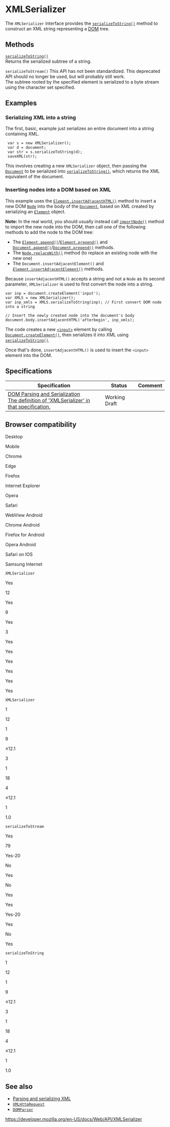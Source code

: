 XMLSerializer
=============

The `XMLSerializer` interface provides the [`serializeToString()`](xmlserializer/serializetostring) method to construct an XML string representing a [DOM](https://developer.mozilla.org/en-US/docs/Glossary/DOM) tree.

Methods
-------

[`serializeToString()`](xmlserializer/serializetostring)  
Returns the serialized subtree of a string.

 <span class="page-not-created">`serializeToStream()`</span> <span class="icon non-standard" viewbox="0 0 100 100" xmlns="http://www.w3.org/2000/svg" role="img"> This API has not been standardized. </span><span class="icon deprecated" viewbox="0 0 100 100" xmlns="http://www.w3.org/2000/svg" role="img"> This deprecated API should no longer be used, but will probably still work. </span>   
The subtree rooted by the specified element is serialized to a byte stream using the character set specified.

Examples
--------

### Serializing XML into a string

The first, basic, example just serializes an entire document into a string containing XML.

     var s = new XMLSerializer();
     var d = document;
     var str = s.serializeToString(d);
     saveXML(str);

This involves creating a new `XMLSerializer` object, then passing the [`Document`](document) to be serialized into [`serializeToString()`](xmlserializer/serializetostring), which returns the XML equivalent of the document.

### Inserting nodes into a DOM based on XML

This example uses the [`Element.insertAdjacentHTML()`](element/insertadjacenthtml) method to insert a new DOM [`Node`](node) into the body of the [`Document`](document), based on XML created by serializing an [`Element`](element) object.

**Note:** In the real world, you should usually instead call [`importNode()`](document/importnode) method to import the new node into the DOM, then call one of the following methods to add the node to the DOM tree:

-   The [`Element.append()`](element/append)/[`Element.prepend()`](element/prepend) and [`Document.append()`](document/append)/[`Document.prepend()`](document/prepend) methods.
-   The [`Node.replaceWith()`](childnode/replacewith) method (to replace an existing node with the new one)
-   The <span class="page-not-created">`Document.insertAdjacentElement()`</span> and [`Element.insertAdjacentElement()`](element/insertadjacentelement) methods.

Because `insertAdjacentHTML()` accepts a string and not a `Node` as its second parameter, `XMLSerializer` is used to first convert the node into a string.

    var inp = document.createElement('input');
    var XMLS = new XMLSerializer();
    var inp_xmls = XMLS.serializeToString(inp); // First convert DOM node into a string

    // Insert the newly created node into the document's body
    document.body.insertAdjacentHTML('afterbegin', inp_xmls);

The code creates a new [`<input>`](https://developer.mozilla.org/en-US/docs/Web/HTML/Element/input) element by calling [`Document.createElement()`](document/createelement), then serializes it into XML using [`serializeToString()`](xmlserializer/serializetostring).

Once that's done, `insertAdjacentHTML()` is used to insert the `<input>` element into the DOM.

Specifications
--------------

<table><thead><tr class="header"><th>Specification</th><th>Status</th><th>Comment</th></tr></thead><tbody><tr class="odd"><td><a href="https://w3c.github.io/DOM-Parsing/#the-xmlserializer-interface">DOM Parsing and Serialization<br />
<span class="small">The definition of 'XMLSerializer' in that specification.</span></a></td><td><span class="spec-wd">Working Draft</span></td><td></td></tr></tbody></table>

Browser compatibility
---------------------

Desktop

Mobile

Chrome

Edge

Firefox

Internet Explorer

Opera

Safari

WebView Android

Chrome Android

Firefox for Android

Opera Android

Safari on IOS

Samsung Internet

`XMLSerializer`

Yes

12

Yes

9

Yes

3

Yes

Yes

Yes

Yes

Yes

Yes

`XMLSerializer`

1

12

1

9

≤12.1

3

1

18

4

≤12.1

1

1.0

`serializeToStream`

Yes

79

Yes-20

No

Yes

No

Yes

Yes

Yes-20

Yes

No

Yes

`serializeToString`

1

12

1

9

≤12.1

3

1

18

4

≤12.1

1

1.0

See also
--------

-   [Parsing and serializing XML](https://developer.mozilla.org/en-US/docs/Web/Guide/Parsing_and_serializing_XML)
-   [`XMLHttpRequest`](xmlhttprequest)
-   [`DOMParser`](domparser)

<a href="https://developer.mozilla.org/en-US/docs/Web/API/XMLSerializer" class="_attribution-link">https://developer.mozilla.org/en-US/docs/Web/API/XMLSerializer</a>
